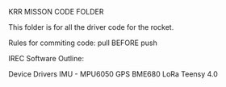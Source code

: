 KRR MISSON CODE FOLDER

This folder is for all the driver code for the rocket.

Rules for commiting code:
    pull BEFORE push
    
	
IREC Software Outline:

Device Drivers
	IMU - MPU6050
	GPS
	BME680
	LoRa
	Teensy 4.0

